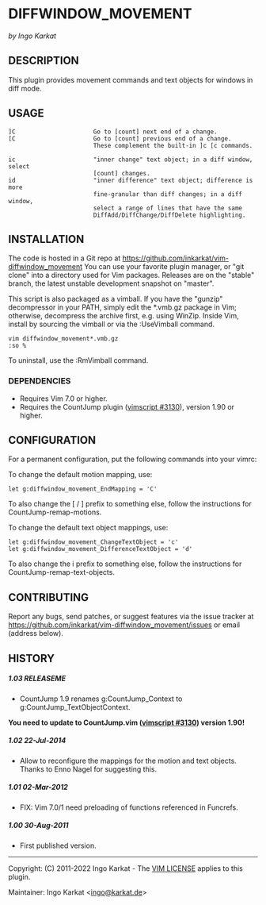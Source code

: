 DIFFWINDOW_MOVEMENT
===============================================================================
_by Ingo Karkat_

DESCRIPTION
------------------------------------------------------------------------------

This plugin provides movement commands and text objects for windows in diff
mode.

USAGE
------------------------------------------------------------------------------

    ]C                      Go to [count] next end of a change.
    [C                      Go to [count] previous end of a change.
                            These complement the built-in ]c [c commands.

    ic                      "inner change" text object; in a diff window, select
                            [count] changes.
    id                      "inner difference" text object; difference is more
                            fine-granular than diff changes; in a diff window,
                            select a range of lines that have the same
                            DiffAdd/DiffChange/DiffDelete highlighting.

INSTALLATION
------------------------------------------------------------------------------

The code is hosted in a Git repo at
    https://github.com/inkarkat/vim-diffwindow_movement
You can use your favorite plugin manager, or "git clone" into a directory used
for Vim packages. Releases are on the "stable" branch, the latest unstable
development snapshot on "master".

This script is also packaged as a vimball. If you have the "gunzip"
decompressor in your PATH, simply edit the \*.vmb.gz package in Vim; otherwise,
decompress the archive first, e.g. using WinZip. Inside Vim, install by
sourcing the vimball or via the :UseVimball command.

    vim diffwindow_movement*.vmb.gz
    :so %

To uninstall, use the :RmVimball command.

### DEPENDENCIES

- Requires Vim 7.0 or higher.
- Requires the CountJump plugin ([vimscript #3130](http://www.vim.org/scripts/script.php?script_id=3130)), version 1.90 or higher.

CONFIGURATION
------------------------------------------------------------------------------

For a permanent configuration, put the following commands into your vimrc:

To change the default motion mapping, use:

    let g:diffwindow_movement_EndMapping = 'C'

To also change the [ / ] prefix to something else, follow the instructions for
CountJump-remap-motions.

To change the default text object mappings, use:

    let g:diffwindow_movement_ChangeTextObject = 'c'
    let g:diffwindow_movement_DifferenceTextObject = 'd'

To also change the i prefix to something else, follow the instructions for
CountJump-remap-text-objects.

CONTRIBUTING
------------------------------------------------------------------------------

Report any bugs, send patches, or suggest features via the issue tracker at
https://github.com/inkarkat/vim-diffwindow_movement/issues or email (address
below).

HISTORY
------------------------------------------------------------------------------

##### 1.03    RELEASEME
- CountJump 1.9 renames g:CountJump\_Context to g:CountJump\_TextObjectContext.

__You need to update to CountJump.vim ([vimscript #3130](http://www.vim.org/scripts/script.php?script_id=3130)) version 1.90!__

##### 1.02    22-Jul-2014
- Allow to reconfigure the mappings for the motion and text objects. Thanks to
  Enno Nagel for suggesting this.

##### 1.01    02-Mar-2012
- FIX: Vim 7.0/1 need preloading of functions referenced in Funcrefs.

##### 1.00    30-Aug-2011
- First published version.

------------------------------------------------------------------------------
Copyright: (C) 2011-2022 Ingo Karkat -
The [VIM LICENSE](http://vimdoc.sourceforge.net/htmldoc/uganda.html#license) applies to this plugin.

Maintainer:     Ingo Karkat &lt;ingo@karkat.de&gt;
